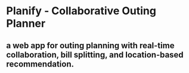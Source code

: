 # Planify - Collaborative Outing Planner
## a web app for outing planning with real-time collaboration, bill splitting, and location-based recommendation.
